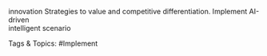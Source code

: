 innovation
Strategies to value and 
competitive differentiation.
Implement AI-driven  
intelligent scenario  

   Tags & Topics:
   #Implement